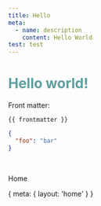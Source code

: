 ```yaml
---
title: Hello
meta:
  - name: description
    content: Hello World
test: test
---
```




# Hello world!

Front matter: 
```!json
{{ frontmatter }}
```

```json
{
  "foo": "bar"
}
```

<style>
h1 {
  color: cadetblue;
}
</style>


<Counter />
<br>
<Counter />

<router-link to="/">Home</router-link>

<route>
{
  meta: {
    layout: 'home'
  }
}
</route>
